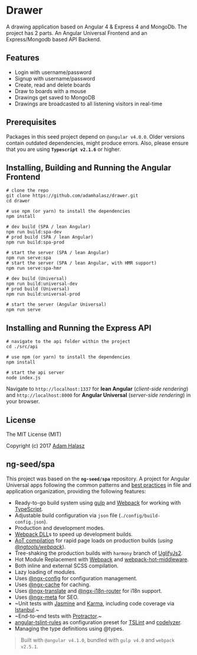 # Drawer
A drawing application based on Angular 4 & Express 4 and MongoDb. The project has 2 parts. An Angular Universal Frontend and an Express/Mongodb based API Backend.

## Features
- Login with username/password
- Signup with username/password
- Create, read and delete boards
- Draw to boards with a mouse
- Drawings get saved to MongoDB
- Drawings are broadcasted to all listening visitors in real-time

## Prerequisites
Packages in this seed project depend on `@angular v4.0.0`. Older versions contain outdated dependencies, might produce errors. Also, please ensure that you are using **`Typescript v2.1.6`** or higher.

## Installing, Building and Running the Angular Frontend
```
# clone the repo
git clone https://github.com/adamhalasz/drawer.git
cd drawer

# use npm (or yarn) to install the dependencies
npm install

# dev build (SPA / lean Angular)
npm run build:spa-dev
# prod build (SPA / lean Angular)
npm run build:spa-prod

# start the server (SPA / lean Angular)
npm run serve:spa
# start the server (SPA / lean Angular, with HMR support)
npm run serve:spa-hmr

# dev build (Universal)
npm run build:universal-dev
# prod build (Universal)
npm run build:universal-prod

# start the server (Angular Universal)
npm run serve
```

## Installing and Running the Express API
```
# navigate to the api folder within the project
cd ./src/api

# use npm (or yarn) to install the dependencies
npm install

# start the api server  
node index.js
```

Navigate to `http://localhost:1337` for **lean Angular** (*client-side rendering*) and `http://localhost:8000` for **Angular Universal** (*server-side rendering*) in your browser.

## License
The MIT License (MIT)

Copyright (c) 2017 [Adam Halasz]

## ng-seed/spa
This project was based on the **`ng-seed/spa`** repository. A project for Angular Universal apps following the common patterns and [best practices](https://angular.io/styleguide) in file and application organization, providing the following features:

- Ready-to-go build system using [gulp] and [Webpack] for working with [TypeScript].
- Adjustable build configuration via `json` file (`./config/build-config.json`).
- Production and development modes.
- [Webpack DLL]s to speed up development builds.
- [AoT compilation] for rapid page loads on production builds (*using [@ngtools/webpack]*).
- Tree-shaking the production builds with `harmony` branch of [UglifyJs2].
- Hot Module Replacement with [Webpack] and [webpack-hot-middleware].
- Both inline and external SCSS compilation.
- Lazy loading of modules.
- Uses [@ngx-config] for configuration management.
- Uses [@ngx-cache] for caching.
- Uses [@ngx-translate] and [@ngx-i18n-router] for i18n support.
- Uses [@ngx-meta] for SEO.
- ~Unit tests with [Jasmine] and [Karma], including code coverage via [Istanbul].~
- ~End-to-end tests with [Protractor].~
- [angular-tslint-rules] as configuration preset for [TSLint] and [codelyzer].
- Managing the type definitions using @types.

> Built with `@angular v4.1.0`, bundled with `gulp v4.0` and `webpack v2.5.1`.

[gulp]: http://gulpjs.com
[Webpack]: http://webpack.github.io
[TypeScript]: https://github.com/Microsoft/TypeScript
[Webpack DLL]: https://robertknight.github.io/posts/webpack-dll-plugins
[AoT compilation]: https://angular.io/docs/ts/latest/cookbook/aot-compiler.html
[@ngtools/webpack]: https://www.npmjs.com/package/@ngtools/webpack
[UglifyJs2]: https://github.com/mishoo/UglifyJS2/tree/harmony
[webpack-hot-middleware]: https://github.com/glenjamin/webpack-hot-middleware
[@ngx-config]: https://github.com/ngx-config/core
[@ngx-cache]: https://github.com/ngx-cache/core
[@ngx-translate]: https://github.com/ngx-translate/core
[@ngx-i18n-router]: https://github.com/ngx-i18n-router/core
[@ngx-meta]: https://github.com/ngx-meta/core
[Jasmine]: https://jasmine.github.io
[Karma]: https://karma-runner.github.io
[Istanbul]: https://github.com/webpack-contrib/istanbul-instrumenter-loader
[Protractor]: http://www.protractortest.org
[angular-tslint-rules]: https://github.com/fulls1z3/angular-tslint-rules
[TSLint]: https://github.com/palantir/tslint
[codelyzer]: https://github.com/mgechev/codelyzer
[Adam Halasz]: http://adamhalasz.com